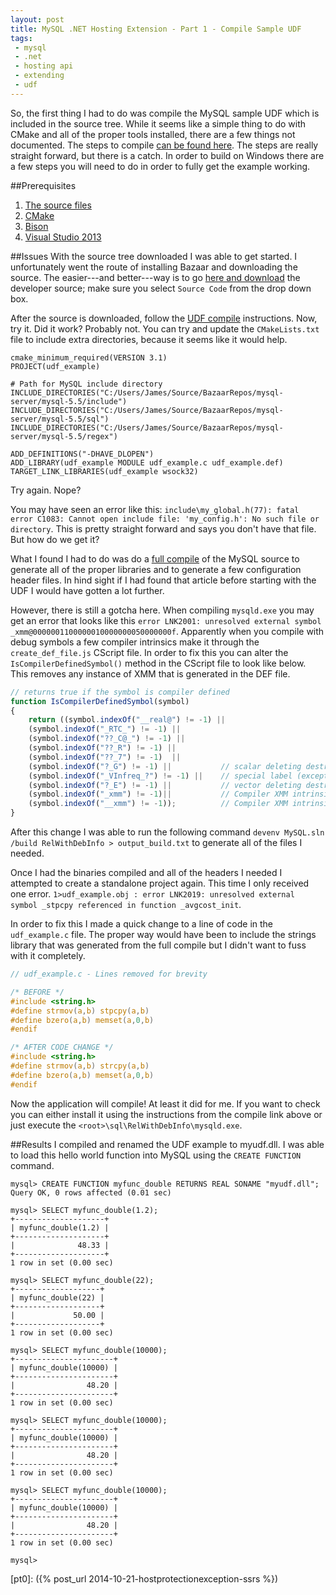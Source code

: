 ```yaml
---
layout: post
title: MySQL .NET Hosting Extension - Part 1 - Compile Sample UDF
tags:
 - mysql
 - .net
 - hosting api
 - extending
 - udf
---
```

So, the first thing I had to do was compile the MySQL sample UDF which is included in the source tree. While it seems like a simple thing to do with CMake and all of the proper tools installed, there are a few things not documented. The steps to compile [can be found here][compile]. The steps are really straight forward, but there is a catch. In order to build on Windows there are a few steps you will need to do in order to fully get the example working.

##Prerequisites
 1. [The source files][down]
 2. [CMake][cmake]
 3. [Bison][bison]
 4. [Visual Studio 2013][vs2013]

##Issues
With the source tree downloaded I was able to get started. I unfortunately went the route of installing Bazaar and downloading the source. The easier---and better---way is to go [here and download][down] the developer source; make sure you select `Source Code` from the drop down box.

After the source is downloaded, follow the [UDF compile][compile] instructions. Now, try it. Did it work? Probably not. You can try and update the `CMakeLists.txt` file to include extra directories, because it seems like it would help.

```
cmake_minimum_required(VERSION 3.1)
PROJECT(udf_example)

# Path for MySQL include directory
INCLUDE_DIRECTORIES("C:/Users/James/Source/BazaarRepos/mysql-server/mysql-5.5/include")
INCLUDE_DIRECTORIES("C:/Users/James/Source/BazaarRepos/mysql-server/mysql-5.5/sql")
INCLUDE_DIRECTORIES("C:/Users/James/Source/BazaarRepos/mysql-server/mysql-5.5/regex")

ADD_DEFINITIONS("-DHAVE_DLOPEN")
ADD_LIBRARY(udf_example MODULE udf_example.c udf_example.def)
TARGET_LINK_LIBRARIES(udf_example wsock32)

```

Try again. Nope?

You may have seen an error like this: `include\my_global.h(77): fatal error C1083: Cannot open include file: 'my_config.h': No such file or directory`. This is pretty straight forward and says you don't have that file. But how do we get it?

What I found I had to do was do a [full compile][fullcomp] of the MySQL source to generate all of the proper libraries and to generate a few configuration header files. In hind sight if I had found that article before starting with the UDF I would have gotten a lot further.

However, there is still a gotcha here. When compiling `mysqld.exe` you may get an error that looks like this `error LNK2001: unresolved external symbol _xmm@0000001100000010000000050000000f`. Apparently when you compile with debug symbols a few compiler intrinsics make it through the `create_def_file.js` CScript file. In order to fix this you can alter the `IsCompilerDefinedSymbol()` method in the CScript file to look like below. This removes any instance of XMM that is generated in the DEF file.

```js
// returns true if the symbol is compiler defined
function IsCompilerDefinedSymbol(symbol)
{
    return ((symbol.indexOf("__real@") != -1) ||
    (symbol.indexOf("_RTC_") != -1) || 
    (symbol.indexOf("??_C@_") != -1) ||
    (symbol.indexOf("??_R") != -1) ||
    (symbol.indexOf("??_7") != -1)  ||
    (symbol.indexOf("?_G") != -1) ||           // scalar deleting destructor
    (symbol.indexOf("_VInfreq_?") != -1) ||    // special label (exception handler?) for Intel compiler
    (symbol.indexOf("?_E") != -1) ||           // vector deleting destructor
    (symbol.indexOf("_xmm") != -1)||           // Compiler XMM intrinsic
    (symbol.indexOf("__xmm") != -1));          // Compiler XMM intrinsic
}
```

After this change I was able to run the following command `devenv MySQL.sln /build RelWithDebInfo > output_build.txt` to generate all of the files I needed.

Once I had the binaries compiled and all of the headers I needed I attempted to create a standalone project again. This time I only received one error.
`1>udf_example.obj : error LNK2019: unresolved external symbol _stpcpy referenced in function _avgcost_init`. 

In order to fix this I made a quick change to a line of code in the `udf_example.c` file. The proper way would have been to include the strings library that was generated from the full compile but I didn't want to fuss with it completely.

```C
// udf_example.c - Lines removed for brevity

/* BEFORE */
#include <string.h>
#define strmov(a,b) stpcpy(a,b)
#define bzero(a,b) memset(a,0,b)
#endif

/* AFTER CODE CHANGE */
#include <string.h>
#define strmov(a,b) strcpy(a,b)
#define bzero(a,b) memset(a,0,b)
#endif
```

Now the application will compile! At least it did for me. If you want to check you can either install it using the instructions from the compile link above or just execute the `<root>\sql\RelWithDebInfo\mysqld.exe`.

##Results
I compiled and renamed the UDF example to myudf.dll. I was able to load this hello world function into MySQL using the `CREATE FUNCTION` command.

```
mysql> CREATE FUNCTION myfunc_double RETURNS REAL SONAME "myudf.dll";
Query OK, 0 rows affected (0.01 sec)

mysql> SELECT myfunc_double(1.2);
+--------------------+
| myfunc_double(1.2) |
+--------------------+
|              48.33 |
+--------------------+
1 row in set (0.00 sec)

mysql> SELECT myfunc_double(22);
+-------------------+
| myfunc_double(22) |
+-------------------+
|             50.00 |
+-------------------+
1 row in set (0.00 sec)

mysql> SELECT myfunc_double(10000);
+----------------------+
| myfunc_double(10000) |
+----------------------+
|                48.20 |
+----------------------+
1 row in set (0.00 sec)

mysql> SELECT myfunc_double(10000);
+----------------------+
| myfunc_double(10000) |
+----------------------+
|                48.20 |
+----------------------+
1 row in set (0.00 sec)

mysql> SELECT myfunc_double(10000);
+----------------------+
| myfunc_double(10000) |
+----------------------+
|                48.20 |
+----------------------+
1 row in set (0.00 sec)

mysql>
```


[compile]: http://dev.mysql.com/doc/refman/5.5/en/udf-compiling.html
[down]: http://dev.mysql.com/downloads/mysql/
[cmake]: http://www.cmake.org/
[bison]: http://gnuwin32.sourceforge.net/packages/bison.htm
[vs2013]: http://msdn.microsoft.com/en-us/library/dd831853.aspx
[fullcomp]: http://dev.mysql.com/doc/internals/en/cmake-howto-detailed.html
[pt0]: ({% post_url 2014-10-21-hostprotectionexception-ssrs %})
